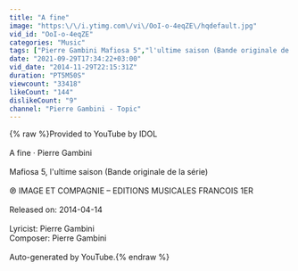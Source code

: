 ```yaml
---
title: "A fine"
image: "https:\/\/i.ytimg.com\/vi\/OoI-o-4eqZE\/hqdefault.jpg"
vid_id: "OoI-o-4eqZE"
categories: "Music"
tags: ["Pierre Gambini Mafiosa 5","l'ultime saison (Bande originale de la série) A fine"]
date: "2021-09-29T17:34:22+03:00"
vid_date: "2014-11-29T22:15:31Z"
duration: "PT5M50S"
viewcount: "33418"
likeCount: "144"
dislikeCount: "9"
channel: "Pierre Gambini - Topic"
---
```

{% raw %}Provided to YouTube by IDOL<br /><br />A fine · Pierre Gambini<br /><br />Mafiosa 5, l'ultime saison (Bande originale de la série)<br /><br />℗ IMAGE ET COMPAGNIE – EDITIONS MUSICALES FRANCOIS 1ER<br /><br />Released on: 2014-04-14<br /><br />Lyricist: Pierre Gambini<br />Composer: Pierre Gambini<br /><br />Auto-generated by YouTube.{% endraw %}
